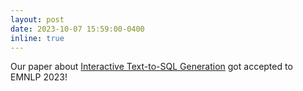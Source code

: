 ```yaml
---
layout: post
date: 2023-10-07 15:59:00-0400
inline: true
---
```


Our paper about [Interactive Text-to-SQL Generation](https://arxiv.org/abs/2305.07372) got accepted to EMNLP 2023!